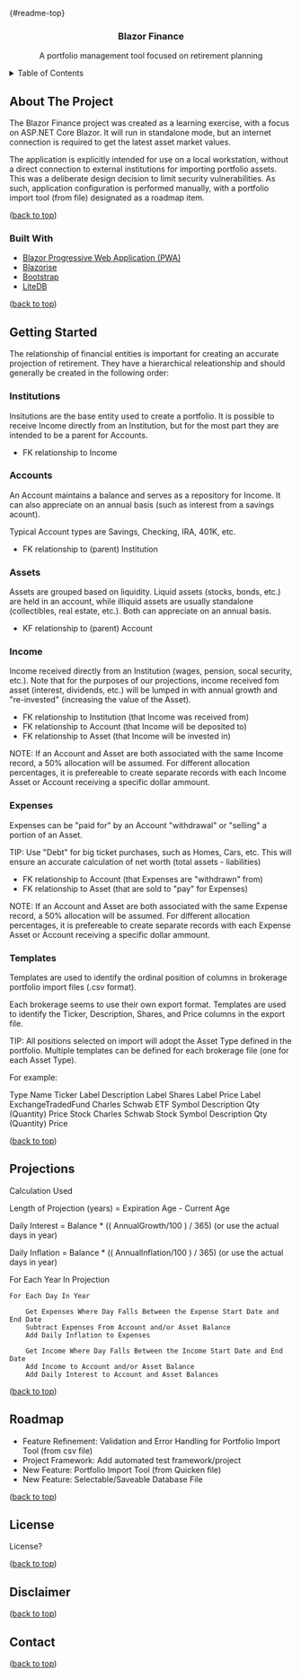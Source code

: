 <a name="readme-top"></a>{#readme-top}

<div align="center">
  <h3>Blazor Finance</h3>

  <p>A portfolio management tool focused on retirement planning</p>
</div>
  
  <!-- TABLE OF CONTENTS -->
<details>
  <summary>Table of Contents</summary>
  <ol>
    <li>
      <a href="#about-the-project">About The Project</a>
        <ul>
            <li><a href="#built-with">Built With</a></li>
        </ul>
    </li>
    <li>
      <a href="#getting-started">Getting Started</a>
      <ul>
        <li><a href="#institutions">Institutions</a></li>
        <li><a href="#accounts">Accounts</a></li>
        <li><a href="#assets">Assets</a></li>
        <li><a href="#income">Income</a></li>
        <li><a href="#expenses">Expenses</a></li>
        <li><a href="#templates">Templates</a></li>
      </ul>
    </li>
    <li><a href="#projections">Projections</a></li>
    <li><a href="#roadmap">Roadmap</a></li>
    <li><a href="#license">License</a></li>
    <li><a href="#disclaimer">Disclaimer</a></li>
    <li><a href="#contact">Contact</a></li>
  </ol>
</details>

<!-- ABOUT THE PROJECT -->
## About The Project
The Blazor Finance project was created as a learning exercise, with a focus on ASP.NET Core Blazor.  It will run in standalone mode, but an internet connection is required to get the latest asset market values.

The application is explicitly intended for use on a local workstation, without a direct connection to external institutions for importing portfolio assets.  This was a deliberate design decision to limit security vulnerabilities.  As such, application configuration is performed manually, with a portfolio import tool (from file) designated as a roadmap item.

<p>(<a href="#readme-top">back to top</a>)</p>


### Built With

* <a href="https://learn.microsoft.com/en-us/aspnet/core/blazor/progressive-web-app?view=aspnetcore-8.0&tabs=visual-studio">Blazor Progressive Web Application (PWA)</a>
* <a href="https://blazorise.com/">Blazorise</a>
* <a href="https://getbootstrap.com/">Bootstrap</a>
* <a href="https://www.litedb.org/">LiteDB</a>

<p>(<a href="#readme-top">back to top</a>)</p>


<!-- GETTING STARTED -->
## Getting Started
The relationship of financial entities is important for creating an accurate projection of retirement.  They have a hierarchical releationship and should generally be created in the following order:

### Institutions
Insitutions are the base entity used to create a portfolio.  It is possible to receive Income directly from an Institution, but for the most part they are intended to be a parent for Accounts.

* FK relationship to Income

### Accounts
An Account maintains a balance and serves as a repository for Income.  It can also appreciate on an annual basis (such as interest from a savings acount).

Typical Account types are Savings, Checking, IRA, 401K, etc.

* FK relationship to (parent) Institution

### Assets
Assets are grouped based on liquidity.  Liquid assets (stocks, bonds, etc.) are held in an account, while illiquid assets are usually standalone (collectibles, real estate, etc.).  Both can appreciate on an annual basis.

* KF relationship to (parent) Account

### Income
Income received directly from an Institution (wages, pension, socal security, etc.).  Note that for the purposes of our projections, income received fom asset (interest, dividends, etc.) will be lumped in with annual growth and "re-invested" (increasing the value of the Asset).

* FK relationship to Institution (that Income was received from)
* FK relationship to Account (that Income will be deposited to)
* FK relationship to Asset (that Income will be invested in)

NOTE: If an Account and Asset are both associated with the same Income record, a 50% allocation will be assumed.  For different allocation percentages, it is prefereable to create separate records with each Income Asset or Account receiving a specific dollar ammount.

### Expenses
Expenses can be "paid for" by an Account "withdrawal" or "selling" a portion of an Asset.

TIP: Use "Debt" for big ticket purchases, such as Homes, Cars, etc.  This will ensure an accurate calculation of net worth (total assets - liabilities)

* FK relationship to Account (that Expenses are "withdrawn" from)
* FK relationship to Asset (that are sold to "pay" for Expenses)

NOTE: If an Account and Asset are both associated with the same Expense record, a 50% allocation will be assumed.  For different allocation percentages, it is prefereable to create separate records with each Expense Asset or Account receiving a specific dollar ammount.

### Templates
Templates are used to identify the ordinal position of columns in brokerage portfolio import files (.csv format).  

Each brokerage seems to use their own export format.  Templates are used to identify the Ticker, Description, Shares, and Price columns in the export file.

TIP: All positions selected on import will adopt the Asset Type defined in the portfolio.  Multiple templates can be defined for each brokerage file (one for each Asset Type).

For example:

Type                Name                    Ticker Label        Description Label       Shares Label        Price Label
ExchangeTradedFund  Charles Schwab ETF      Symbol              Description             Qty (Quantity)      Price
Stock               Charles Schwab Stock    Symbol              Description             Qty (Quantity)      Price

<p>(<a href="#readme-top">back to top</a>)</p>

## Projections
Calculation Used

Length of Projection (years) = Expiration Age - Current Age

Daily Interest = Balance * (( AnnualGrowth/100 ) / 365) (or use the actual days in year)

Daily Inflation = Balance * (( AnnualInflation/100 ) / 365) (or use the actual days in year)

For Each Year In Projection

    For Each Day In Year

        Get Expenses Where Day Falls Between the Expense Start Date and End Date
        Subtract Expenses From Account and/or Asset Balance
        Add Daily Inflation to Expenses

        Get Income Where Day Falls Between the Income Start Date and End Date
        Add Income to Account and/or Asset Balance
        Add Daily Interest to Account and Asset Balances


<p>(<a href="#readme-top">back to top</a>)</p>

## Roadmap

* Feature Refinement: Validation and Error Handling for Portfolio Import Tool (from csv file)
* Project Framework: Add automated test framework/project
* New Feature: Portfolio Import Tool (from Quicken file)
* New Feature: Selectable/Saveable Database File

<p>(<a href="#readme-top">back to top</a>)</p>

## License
License?

<p>(<a href="#readme-top">back to top</a>)</p>

## Disclaimer

<p>(<a href="#readme-top">back to top</a>)</p>

## Contact

<p>(<a href="top">back to top</a>)</p>